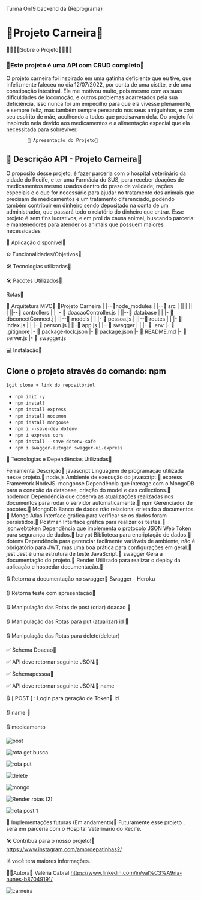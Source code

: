 Turma On19 backend da {Reprograma}
 

 # __🐾Projeto Carneira🐾__

🐾🐾🐾🐾Sobre o Projeto🐾🐾🐾🐾

 ### 🐾Este projeto é uma API com CRUD completo🐾
  
 O projeto carneira foi inspirado em uma gatinha deficiente que eu tive, que infelizmente faleceu no dia 12/07/2022, por conta de uma cistite, e de uma constipação intestinal. Ela me motivou muito, pois mesmo com as suas dificuldades de locomoção, e outros problemas acarretados pela sua deficiência, isso nunca foi um empecilho para que ela vivesse plenamente, e sempre feliz, mas também sempre pensando nos seus amiguinhos, e com seu espírito de mãe, acolhendo a todos que precisavam dela. Oo projeto foi inspirado nela devido aos medicamentos e a alimentação especial que ela necessitada para sobreviver.

            🔗 Apresentação do Projeto🐾

## 🚀 Descrição API -       Projeto Carneira🐾

O proposito desse projeto, é fazer parceria com o hospital veterinário da cidade do Recife, e ter uma Farmácia do SUS, para receber doações de medicamentos mesmo usados dentro do prazo de  validade; rações especiais e o que for necessário para ajudar no tratamento dos animais que precisam de medicamentos e um tratamento diferenciado, podendo também contribuir em dinheiro sendo depositado na conta de um administrador, que passará todo o relatório do dinheiro que entrar. Esse projeto é sem fins lucrativos, e em prol da causa animal, buscando parceria e mantenedores para atender os animais que possuem maiores necessidades



🔗 Aplicação disponível🐾



⚙️ Funcionalidades/Objetivos🐾



🛠️ Tecnologias utilizadas🐾

🛠️ Pacotes Utilizados🐾



Rotas🐾

📁 Arquitetura MVC🐾
📁Projeto Carneira
|
|--📁node_modules
|
|--📁 src
|  ||
|  ||
|  ||--📁 controllers
|  |    |- 📄 doacaoController.js
|  ||--📁 database
|  |    |- 📄 dbconectConnect.j
|  ||--📁 models
|  |    |- 📄 pessoa.js
|  ||--📁 routes
|  |    |- 📄 index.js
|  |    |- 📄 person.js
|  ||-📄 app.js
|  |--📁 swagger
|  |
|- 📄 .env
|- 📄 .gitignore
|- 📄 package-lock.json
|- 📄 package.json
|- 📄 README.md
|- 📄 server.js
|- 📄 swagger.js





💻 Instalação🐾

## Clone o projeto através do comando: npm 

`$git clone + link do repositóriol`
- `npm init -y`
- `npm install `
- `npm install express `
- `npm install nodemon `
- `npm install mongoose `
- `npm i --save-dev dotenv`
- `npm i express cors` 
- `npm install --save dotenv-safe`
- `npm i swagger-autogen swagger-ui-express`



💾 Tecnologias e Dependências Utilizadas🐾

Ferramenta      	Descrição🐾
javascript	      Linguagem de programação utilizada nesse projeto.🐾
node.js          Ambiente de execução do javascript.🐾
express	         Framework NodeJS.
mongoose        	Dependência que interage com o MongoDB para a conexão da database, criação do model e das collections.🐾
nodemon         	Dependência que observa as atualizações realizadas nos documentos para rodar o servidor automaticamente.🐾
npm             	Gerenciador de pacotes.🐾
MongoDb         	Banco de dados não relacional orietado a documentos.🐾
Mongo Atlas     	Interface gráfica para verificar se os dados foram persistidos.🐾
Postman	         Interface gráfica para realizar os testes.🐾
jsonwebtoken    	Dependência que implementa o protocolo JSON Web Token para segurança de dados.🐾
bcrypt    	      Biblioteca para encriptação de dados.🐾
dotenv	          Dependência para gerenciar facilmente variáveis de ambiente, não é obrigatório para JWT, mas uma boa prática para                        configurações em geral.🐾
jest	            Jest é uma estrutura de teste JavaScript.🐾
swagger         	Gera a documentação do projeto.🐾
Render	          Utilizado para realizar o deploy da aplicação e hospedar documentação.🐾


🔃 Retorna a documentação no swagger🐾
Swagger - Heroku

🔃 Retorna teste com apresentação🐾

🔃 Manipulação das Rotas de post (criar)  doacao 🐾

🔃 Manipulação das Rotas para put (atualizar) id 🐾

🔃 Manipulação das Rotas 
para delete(deletar)

✅ Schema Doacao🐾

✅ API deve retornar seguinte JSON:🐾

✅ Schemapessoa🐾

✅ API deve retornar seguinte JSON:🐾 name

🔃 [ POST ] : Login para geração de Token🐾 id

🔃 name 🐾

🔃 medicamento

![post](https://user-images.githubusercontent.com/109596998/208220794-742c9792-8f54-4d29-9c28-7650cb2797a1.png)

![rota get busca](https://user-images.githubusercontent.com/109596998/208220923-fce5195f-e911-425c-8c47-1797b193be2f.png)

![rota put](https://user-images.githubusercontent.com/109596998/208220954-3bb9876b-33f6-40f9-bfbb-d072c9af21da.png)

![delete](https://user-images.githubusercontent.com/109596998/208221018-3cfc19aa-25ba-42ff-a672-bd98e0b82c84.png)

![mongo](https://user-images.githubusercontent.com/109596998/208221042-b06bc1f6-cd10-489f-8e51-4cf295b89e16.png)

![Render rotas (2)](https://user-images.githubusercontent.com/109596998/208221095-8e19d5e2-147b-476b-8216-cfca49145e2e.png)

![rota post 1](https://user-images.githubusercontent.com/109596998/208221083-b78cc01c-fdbe-4e2a-ae7a-157f5f7dede9.png)







🚧 Implementações futuras (Em andamento)🐾
Futuramente esse projeto , será em parceria com o Hospital Veterinário do Recife.

🛠️ Contribua para o nosso projeto!🐾
https://www.instagram.com/amordepatinhas2/

lá você tera maiores informações..

👨‍💻Autora🐾
Valéria Cabral
https://www.linkedin.com/in/val%C3%A9ria-nunes-b87049191/





![ carneira](https://uploaddeimagens.com.br/images/004/261/101/original/Carneira1.png?1671064366)




 

